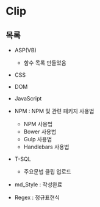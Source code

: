 # Clip


## 목록

  - ASP(VB) 
    + 함수 목록 만들었음

  - CSS
  
  - DOM
  
  - JavaScript
  
  - NPM : NPM 및 관련 패키지 사용법
    + NPM 사용법
    + Bower 사용법
    + Gulp 사용법
    + Handlebars 사용법

  - T-SQL
    + 주요문법 클립 업로드
  
  - md_Style : 작성완료

  - Regex : 정규표현식


